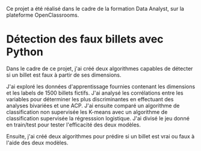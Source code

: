 Ce projet a été réalisé dans le cadre de la formation Data Analyst, sur la plateforme OpenClassrooms.

# Détection des faux billets avec Python

Dans le cadre de ce projet, j'ai créé deux algorithmes capables de détecter si un billet est faux à partir de ses dimensions.

J'ai exploré les données d'apprentissage fournies contenant les dimensions et les labels de 1500 billets fictifs. J'ai analysé les corrélations entre les variables pour déterminer les plus discriminantes en effectuant des analyses bivariées et une ACP. J'ai ensuite comparé un algorithme de classification non supervisée les K-means avec un algorithme de classification supervisée la régresssion logistique. J'ai divisé le jeu donné en train/test pour tester l'efficacité des deux modèles.

Ensuite, j'ai créé deux algorithmes pour prédire si un billet est vrai ou faux à l'aide des deux modèles.

